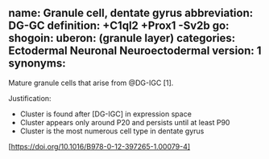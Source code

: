 name: Granule cell, dentate gyrus
abbreviation: DG-GC
definition: +C1ql2 +Prox1 -Sv2b
go:
shogoin: 
uberon: (granule layer)
categories: Ectodermal Neuronal Neuroectodermal
version: 1
synonyms:
---

Mature granule cells that arise from @DG-IGC [1].

Justification:

* Cluster is found after [DG-IGC] in expression space
* Cluster appears only around P20 and persists until at least P90
* Cluster is the most numerous cell type in dentate gyrus

[https://doi.org/10.1016/B978-0-12-397265-1.00079-4]